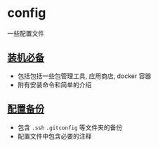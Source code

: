 # config

一些配置文件

## [装机必备](./Common/app.md)

- 包括包括一些包管理工具, 应用商店, docker 容器
- 附有安装命令和简单的介绍

## [配置备份](./bak/)

- 包含 `.ssh` `.gitconfig` 等文件夹的备份
- 配置文件中包含必要的注释
